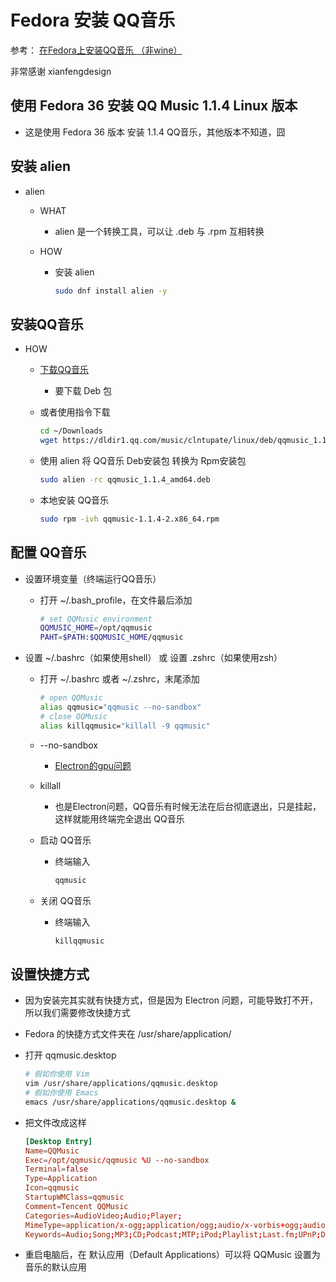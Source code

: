 # Fedora 安装 QQ音乐

参考： [在Fedora上安装QQ音乐 （非wine）](https://blog.csdn.net/xianfengdesign/article/details/125129021)

非常感谢 xianfengdesign

## 使用 Fedora 36 安装 QQ Music 1.1.4 Linux 版本

* 这是使用 Fedora 36 版本 安装 1.1.4 QQ音乐，其他版本不知道，囧

## 安装 alien

* alien

  * WHAT
    * alien 是一个转换工具，可以让 .deb 与 .rpm 互相转换

  * HOW
    * 安装 alien

      ``` sh
      sudo dnf install alien -y
      ```

## 安装QQ音乐

* HOW
  * [下载QQ音乐](https://y.qq.com/download/download.html)

    * 要下载 Deb 包

  * 或者使用指令下载

    ``` sh
    cd ~/Downloads
    wget https://dldir1.qq.com/music/clntupate/linux/deb/qqmusic_1.1.4_amd64.deb
    ```

  * 使用 alien 将 QQ音乐 Deb安装包 转换为 Rpm安装包

    ``` sh
    sudo alien -rc qqmusic_1.1.4_amd64.deb
    ```

  * 本地安装 QQ音乐

    ``` sh
    sudo rpm -ivh qqmusic-1.1.4-2.x86_64.rpm
    ```

## 配置 QQ音乐

* 设置环境变量（终端运行QQ音乐）

  * 打开 ~/.bash_profile，在文件最后添加

    ``` sh
    # set QQMusic environment
    QQMUSIC_HOME=/opt/qqmusic
    PAHT=$PATH:$QQMUSIC_HOME/qqmusic
    ```

* 设置 ~/.bashrc（如果使用shell） 或 设置 .zshrc（如果使用zsh）

  * 打开 ~/.bashrc 或者 ~/.zshrc，末尾添加

    ``` sh
    # open QQMusic
    alias qqmusic="qqmusic --no-sandbox"
    # close QQMusic
    alias killqqmusic="killall -9 qqmusic"
    ```

  * --no-sandbox

    * [Electron的gpu问题](https://blog.csdn.net/xianfengdesign/article/details/125129021)

  * killall

    * 也是Electron问题，QQ音乐有时候无法在后台彻底退出，只是挂起，这样就能用终端完全退出 QQ音乐

  * 启动 QQ音乐

    * 终端输入

      ``` sh
      qqmusic
      ```

  * 关闭 QQ音乐

    * 终端输入

      ``` sh
      killqqmusic
      ```

## 设置快捷方式

* 因为安装完其实就有快捷方式，但是因为 Electron 问题，可能导致打不开，所以我们需要修改快捷方式

* Fedora 的快捷方式文件夹在 /usr/share/application/

* 打开 qqmusic.desktop

  ``` sh
  # 假如你使用 Vim
  vim /usr/share/applications/qqmusic.desktop
  # 假如你使用 Emacs
  emacs /usr/share/applications/qqmusic.desktop &
  ```

* 把文件改成这样

  ``` conf
  [Desktop Entry]
  Name=QQMusic
  Exec=/opt/qqmusic/qqmusic %U --no-sandbox
  Terminal=false
  Type=Application
  Icon=qqmusic
  StartupWMClass=qqmusic
  Comment=Tencent QQMusic
  Categories=AudioVideo;Audio;Player;
  MimeType=application/x-ogg;application/ogg;audio/x-vorbis+ogg;audio/vorbis;audio/x-vorbis;audio/x-scpls;audio/x-mp3;audio/x-mpeg;audio/mpeg;audio/x-mpegurl;audio/x-flac;audio/mp4;audio/x-it;audio/x-mod;audio/x-s3m;audio/x-stm;audio/x-xm;
  Keywords=Audio;Song;MP3;CD;Podcast;MTP;iPod;Playlist;Last.fm;UPnP;DLNA;Radio;
  ```

* 重启电脑后，在 默认应用（Default Applications）可以将 QQMusic 设置为音乐的默认应用
